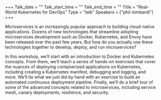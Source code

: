 +++
Talk_date = ""
Talk_start_time = ""
Talk_end_time = ""
Title = "Real-World Kubernetes for DevOps"
Type = "talk"
Speakers = ["phil-lombardi"]
+++


Microservices is an increasingly popular approach to building cloud-native applications. Dozens of new technologies that streamline adopting microservices development such as Docker, Kubernetes, and Envoy have been released over the past few years. But how do you actually use these technologies together to develop, deploy, and run microservices?

In this workshop, we’ll start with an introduction to Docker and Kubernetes concepts. From there, we’ll teach a series of hands-on exercises that cover the nuances of deploying containerized applications on Kubernetes, including creating a Kubernetes manifest, debugging and logging, and more. We’ll tie what we just did by hand with an exercise to build an automated continuous deployment pipeline. Finally, we’ll do a brief tour of some of the advanced concepts related to microservices, including service mesh, canary deployments, resilience, and security.

